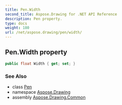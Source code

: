 ```yaml
---
title: Pen.Width
second_title: Aspose.Drawing for .NET API Reference
description: Pen property. 
type: docs
weight: 180
url: /net/aspose.drawing/pen/width/
---
```

## Pen.Width property

```csharp
public float Width { get; set; }
```

### See Also

* class [Pen](../)
* namespace [Aspose.Drawing](../../pen/)
* assembly [Aspose.Drawing.Common](../../../)


